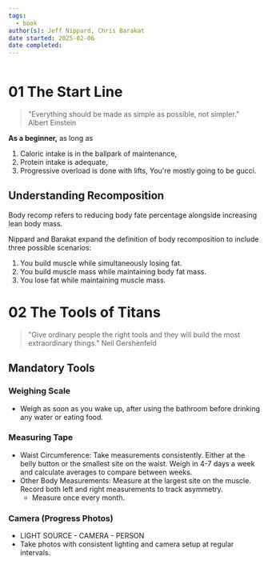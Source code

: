 ```yaml
---
tags:
  - book
author(s): Jeff Nippard, Chris Barakat
date started: 2025-02-06
date completed:
---
```

```table-of-contents
```
# 01 The Start Line
> "Everything should be made as simple as possible, not simpler."
> Albert Einstein

**As a beginner,** as long as
1. Caloric intake is in the ballpark of maintenance,
2. Protein intake is adequate,
3. Progressive overload is done with lifts,
You're mostly going to be gucci.

## Understanding Recomposition
Body recomp refers to reducing body fate percentage alongside increasing lean body mass.

Nippard and Barakat expand the definition of body recomposition to include three possible scenarios:
1. You build muscle while simultaneously losing fat.
2. You build muscle mass while maintaining body fat mass.
3. You lose fat while maintaining muscle mass.
# 02 The Tools of Titans
> "Give ordinary people the right tools and they will build the most extraordinary things."
> Neil Gershenfeld

## Mandatory Tools
### Weighing Scale
- Weigh as soon as you wake up, after using the bathroom before drinking any water or eating food.
### Measuring Tape
- Waist Circumference: Take measurements consistently. Either at the belly button or the smallest site on the waist. Weigh in 4-7 days a week and calculate averages to compare between weeks.
- Other Body  Measurements: Measure at the largest site on the muscle. Record both left and right measurements to track asymmetry.
	- Measure once every month.
### Camera (Progress Photos)
- LIGHT SOURCE - CAMERA - PERSON
- Take photos with consistent lighting and camera setup at regular intervals.
